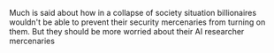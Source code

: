 Much is said about how in a collapse of society situation billionaires wouldn't be able to prevent their security mercenaries from turning on them. But they should be more worried about their AI researcher mercenaries


